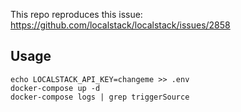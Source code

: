 This repo reproduces this issue: https://github.com/localstack/localstack/issues/2858

## Usage

```
echo LOCALSTACK_API_KEY=changeme >> .env
docker-compose up -d
docker-compose logs | grep triggerSource
```
